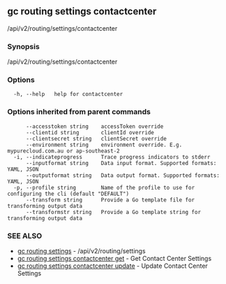 ## gc routing settings contactcenter

/api/v2/routing/settings/contactcenter

### Synopsis

/api/v2/routing/settings/contactcenter

### Options

```
  -h, --help   help for contactcenter
```

### Options inherited from parent commands

```
      --accesstoken string    accessToken override
      --clientid string       clientId override
      --clientsecret string   clientSecret override
      --environment string    environment override. E.g. mypurecloud.com.au or ap-southeast-2
  -i, --indicateprogress      Trace progress indicators to stderr
      --inputformat string    Data input format. Supported formats: YAML, JSON
      --outputformat string   Data output format. Supported formats: YAML, JSON
  -p, --profile string        Name of the profile to use for configuring the cli (default "DEFAULT")
      --transform string      Provide a Go template file for transforming output data
      --transformstr string   Provide a Go template string for transforming output data
```

### SEE ALSO

* [gc routing settings](gc_routing_settings.html)	 - /api/v2/routing/settings
* [gc routing settings contactcenter get](gc_routing_settings_contactcenter_get.html)	 - Get Contact Center Settings
* [gc routing settings contactcenter update](gc_routing_settings_contactcenter_update.html)	 - Update Contact Center Settings


